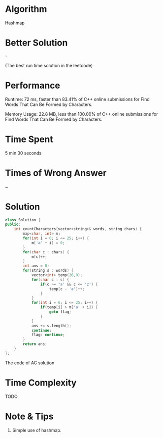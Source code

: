 # Algorithm

Hashmap

# Better Solution

```c++
~
```

(The best run time solution in the leetcode)

# Performance

Runtime: 72 ms, faster than 83.41% of C++ online submissions for Find Words That Can Be Formed by Characters.

Memory Usage: 22.8 MB, less than 100.00% of C++ online submissions for Find Words That Can Be Formed by Characters.

# Time Spent

5 min 30 seconds

# Times of Wrong Answer

~

# Solution

```c++
class Solution {
public:
    int countCharacters(vector<string>& words, string chars) {
        map<char, int> m;
        for(int i = 0; i <= 25; i++) {
            m['a' + i] = 0;
        }
        for(char c : chars) {
            m[c]++;
        }
        int ans = 0;
        for(string s : words) {
            vector<int> temp(26,0);
            for(char c : s) {
                if(c >= 'a' && c <= 'z') {
                    temp[c - 'a']++;
                }
            }
            for(int i = 0; i <= 25; i++) {
                if(temp[i] > m['a' + i]) {
                    goto flag;
                }
            }
            ans += s.length();
            continue;
            flag: continue;
        }
        return ans;
    }
};
```

The code of AC solution

# Time Complexity

TODO

# Note & Tips

1. Simple use of hashmap.